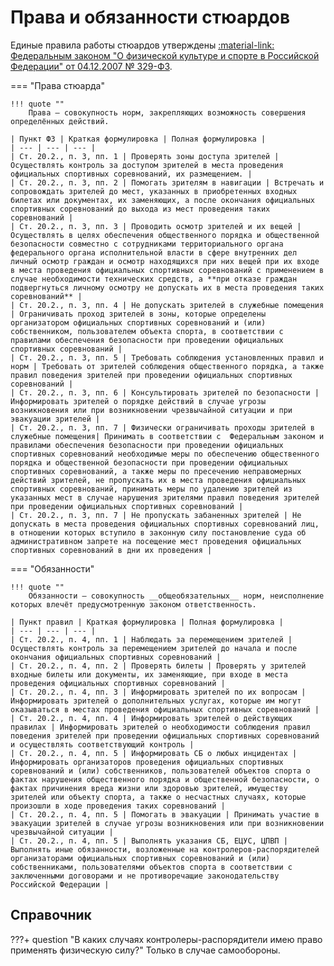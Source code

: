 # Права и обязанности стюардов

Единые правила работы стюардов утверждены [:material-link: Федеральным законом "О физической культуре и спорте в Российской Федерации" от 04.12.2007 № 329-ФЗ](http://www.consultant.ru/document/cons_doc_LAW_73038/).

=== "Права стюарда"

    !!! quote ""
        Права – совокупность норм, закрепляющих возможность совершения определённых действий.

    | Пункт ФЗ | Краткая формулировка | Полная формулировка |
    | --- | --- | --- |
    | Ст. 20.2., п. 3, пп. 1 | Проверять зоны доступа зрителей | Осуществлять контроль за доступом зрителей в места проведения официальных спортивных соревнований, их размещением. |
    | Ст. 20.2., п. 3, пп. 2 | Помогать зрителям в навигации | Встречать и сопровождать зрителей до мест, указанных в приобретенных входных билетах или документах, их заменяющих, а после окончания официальных спортивных соревнований до выхода из мест проведения таких соревнований |
    | Ст. 20.2., п. 3, пп. 3 | Проводить осмотр зрителей и их вещей | Осуществлять в целях обеспечения общественного порядка и общественной безопасности совместно с сотрудниками территориального органа федерального органа исполнительной власти в сфере внутренних дел личный осмотр граждан и осмотр находящихся при них вещей при их входе в места проведения официальных спортивных соревнований с применением в случае необходимости технических средств, а **при отказе граждан подвергнуться личному осмотру не допускать их в места проведения таких соревнований** |
    | Ст. 20.2., п. 3, пп. 4 | Не допускать зрителей в служебные помещения | Ограничивать проход зрителей в зоны, которые определены организатором официальных спортивных соревнований и (или) собственником, пользователем объекта спорта, в соответствии с правилами обеспечения безопасности при проведении официальных спортивных соревнований |
    | Ст. 20.2., п. 3, пп. 5 | Требовать соблюдения установленных правил и норм | Требовать от зрителей соблюдения общественного порядка, а также правил поведения зрителей при проведении официальных спортивных соревнований |
    | Ст. 20.2., п. 3, пп. 6 | Консультировать зрителей по безопасности | Информировать зрителей о порядке действий в случае угрозы возникновения или при возникновении чрезвычайной ситуации и при эвакуации зрителей |
    | Ст. 20.2., п. 3, пп. 7 | Физически ограничивать проходы зрителей в служебные помещения| Принимать в соответствии с  Федеральным законом и правилами обеспечения безопасности при проведении официальных спортивных соревнований необходимые меры по обеспечению общественного порядка и общественной безопасности при проведении официальных спортивных соревнований, а также меры по пресечению неправомерных действий зрителей, не пропускать их в места проведения официальных спортивных соревнований, принимать меры по удалению зрителей из указанных мест в случае нарушения зрителями правил поведения зрителей при проведении официальных спортивных соревнований |
    | Ст. 20.2., п. 3, пп. 7 | Не пропускать забаненных зрителей | Не допускать в места проведения официальных спортивных соревнований лиц, в отношении которых вступило в законную силу постановление суда об административном запрете на посещение мест проведения официальных спортивных соревнований в дни их проведения |

=== "Обязанности"

    !!! quote ""
        Обязанности – совокупность __общеобязательных__ норм, неисполнение которых влечёт предусмотренную законом ответственность.

    | Пункт правил | Краткая формулировка | Полная формулировка |
    | --- | --- | --- |
    | Ст. 20.2., п. 4, пп. 1 | Наблюдать за перемещением зрителей | Осуществлять контроль за перемещением зрителей до начала и после окончания официальных спортивных соревнований |
    | Ст. 20.2., п. 4, пп. 2 | Проверять билеты | Проверять у зрителей входные билеты или документы, их заменяющие, при входе в места проведения официальных спортивных соревнований |
    | Ст. 20.2., п. 4, пп. 3 | Информировать зрителей по их вопросам | Информировать зрителей о дополнительных услугах, которые им могут оказываться в местах проведения официальных спортивных соревнований |
    | Ст. 20.2., п. 4, пп. 4 | Информировать зрителей о действующих правилах | Информировать зрителей о необходимости соблюдения правил поведения зрителей при проведении официальных спортивных соревнований и осуществлять соответствующий контроль |
    | Ст. 20.2., п. 4, пп. 5 | Информировать СБ о любых инцидентах | Информировать организаторов проведения официальных спортивных соревнований и (или) собственников, пользователей объектов спорта о фактах нарушения общественного порядка и общественной безопасности, о фактах причинения вреда жизни или здоровью зрителей, имуществу зрителей или объекту спорта, а также о несчастных случаях, которые произошли в ходе проведения таких соревнований |
    | Ст. 20.2., п. 4, пп. 5 | Помогать в эвакуации | Принимать участие в эвакуации зрителей в случае угрозы возникновения или при возникновении чрезвычайной ситуации |
    | Ст. 20.2., п. 4, пп. 5 | Выполнять указания СБ, ЕЦУС, ЦПВП | Выполнять иные обязанности, возложенные на контролеров-распорядителей организаторами официальных спортивных соревнований и (или) собственниками, пользователями объектов спорта в соответствии с заключенными договорами и не противоречащие законодательству Российской Федерации |

## Справочник

???+ question "В каких случаях контролеры-распорядители имею право применять физическую силу?"
    Только в случае самообороны.
